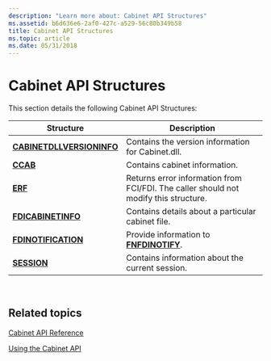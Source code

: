 ```yaml
---
description: "Learn more about: Cabinet API Structures"
ms.assetid: b6d636e6-2af0-427c-a529-56c80b349b58
title: Cabinet API Structures
ms.topic: article
ms.date: 05/31/2018
---
```


# Cabinet API Structures

This section details the following Cabinet API Structures:



| Structure                                              | Description                                                                                     |
|--------------------------------------------------------|-------------------------------------------------------------------------------------------------|
| [**CABINETDLLVERSIONINFO**](cabinetdllversioninfo.md) | Contains the version information for Cabinet.dll.<br/>                                    |
| [**CCAB**](/windows/desktop/api/Fci/ns-fci-ccab)                                   | Contains cabinet information.<br/>                                                        |
| [**ERF**](/windows/win32/api/fdi_fci_types/ns-fdi_fci_types-erf)                                     | Returns error information from FCI/FDI. The caller should not modify this structure.<br/> |
| [**FDICABINETINFO**](/windows/desktop/api/Fdi/ns-fdi-fdicabinetinfo)               | Contains details about a particular cabinet file.<br/>                                    |
| [**FDINOTIFICATION**](/windows/desktop/api/Fdi/ns-fdi-fdinotification)             | Provide information to [**FNFDINOTIFY**](/windows/desktop/api/fdi/nf-fdi-fnfdinotify).<br/>                           |
| [**SESSION**](session.md)                             | Contains information about the current session.<br/>                                      |



 

## Related topics

<dl> <dt>

[Cabinet API Reference](cabinet-api-reference.md)
</dt> <dt>

[Using the Cabinet API](using-the-cabinet-api.md)
</dt> </dl>

 

 
